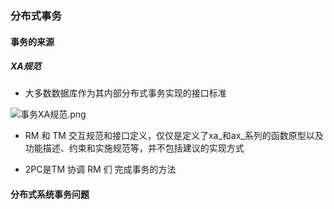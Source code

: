 ### 分布式事务

#### 事务的来源

##### XA规范

- 大多数数据库作为其内部分布式事务实现的接口标准

![事务XA规范.png](https://i.loli.net/2021/07/10/QI7J82nS1vriajK.png)

- RM 和 TM 交互规范和接口定义，仅仅是定义了xa_和ax_系列的函数原型以及功能描述、约束和实施规范等，并不包括建议的实现方式

- 2PC是TM 协调 RM 们 完成事务的方法

#### 分布式系统事务问题

